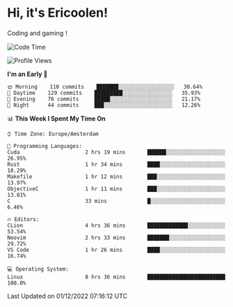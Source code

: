 # Hi, it's Ericoolen!
Coding and gaming！

<!--START_SECTION:waka-->
![Code Time](http://img.shields.io/badge/Code%20Time-543%20hrs%2056%20mins-blue)

![Profile Views](http://img.shields.io/badge/Profile%20Views-6-blue)

**I'm an Early 🐤** 

```text
🌞 Morning    110 commits    ███████░░░░░░░░░░░░░░░░░░   30.64% 
🌆 Daytime    129 commits    █████████░░░░░░░░░░░░░░░░   35.93% 
🌃 Evening    76 commits     █████░░░░░░░░░░░░░░░░░░░░   21.17% 
🌙 Night      44 commits     ███░░░░░░░░░░░░░░░░░░░░░░   12.26%

```


📊 **This Week I Spent My Time On** 

```text
⌚︎ Time Zone: Europe/Amsterdam

💬 Programming Languages: 
Cuda                     2 hrs 19 mins       ██████░░░░░░░░░░░░░░░░░░░   26.95% 
Rust                     1 hr 34 mins        ████░░░░░░░░░░░░░░░░░░░░░   18.29% 
Makefile                 1 hr 12 mins        ███░░░░░░░░░░░░░░░░░░░░░░   13.97% 
ObjectiveC               1 hr 11 mins        ███░░░░░░░░░░░░░░░░░░░░░░   13.81% 
C                        33 mins             █░░░░░░░░░░░░░░░░░░░░░░░░   6.46%

🔥 Editors: 
CLion                    4 hrs 36 mins       █████████████░░░░░░░░░░░░   53.54% 
Neovim                   2 hrs 33 mins       ███████░░░░░░░░░░░░░░░░░░   29.72% 
VS Code                  1 hr 26 mins        ████░░░░░░░░░░░░░░░░░░░░░   16.74%

💻 Operating System: 
Linux                    8 hrs 36 mins       █████████████████████████   100.0%

```


 Last Updated on 01/12/2022 07:16:12 UTC
<!--END_SECTION:waka-->

